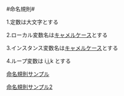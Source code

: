 
#命名規則#

1.定数は大文字とする

2.ローカル変数名は[キャメルケース](https://ja.wikipedia.org/wiki/%E3%82%AD%E3%83%A3%E3%83%A1%E3%83%AB%E3%82%B1%E3%83%BC%E3%82%B9)とする

3.インスタンス変数名は[キャメルケース](https://ja.wikipedia.org/wiki/%E3%82%AD%E3%83%A3%E3%83%A1%E3%83%AB%E3%82%B1%E3%83%BC%E3%82%B9)とする

4.ループ変数は i,j,k とする

[命名規則サンプル](http://tips.recatnap.info/wiki/%E5%A4%89%E6%95%B0%E3%83%BB%E9%96%A2%E6%95%B0%E5%90%8D%E3%81%AE%E5%91%BD%E5%90%8D%E3%82%B5%E3%83%B3%E3%83%97%E3%83%AB)

[命名規則サンプル2](http://d.hatena.ne.jp/chiheisen/20101010/1286697081)
